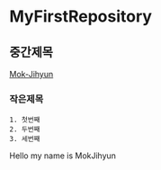 # MyFirstRepository

## 중간제목
   [Mok-Jihyun](https://github.com/Mok-Jihyun)
### 작은제목
    1. 첫번째
    2. 두번째
    3. 세번째


Hello my name is MokJihyun
